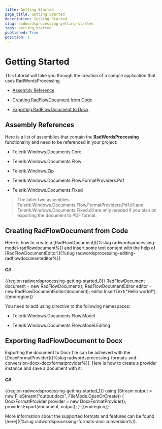 ```yaml
---
title: Getting Started
page_title: Getting Started
description: Getting Started
slug: radwordsprocessing-getting-started
tags: getting,started
published: True
position: 1
---
```


# Getting Started



This tutorial will take you through the creation of a sample application that uses RadWordsProcessing.
      

* [Assembly Reference](#assembly-references)

* [Creating RadFlowDocument from Code](#creating-radflowdocument-from-code)

* [Exporting RadFlowDocument to Docx](#exporting-radflowdocument-to-docx)

## Assembly References

Here is a list of assemblies that contain the __RadWordsProcessing__ functionality and need to be referenced in your project:
        

* Telerik.Windows.Documents.Core

* Telerik.Windows.Documents.Flow

* Telerik.Windows.Zip

* Telerik.Windows.Documents.Flow.FormatProviders.Pdf 

* Telerik.Windows.Documents.Fixed

> The latter two assemblies - Telerik.Windows.Documents.Flow.FormatProviders.Pdf.dll and Telerik.Windows.Documents.Fixed.dll are only needed if you plan on exporting the document to PDF format.
            

## Creating RadFlowDocument from Code

Here is how to create a [RadFlowDocument]({%slug radwordsprocessing-model-radflowdocument%}) and insert some text content with the help of [RadFlowDocumentEditor]({%slug radwordsprocessing-editing-radflowdocumenteditor%}).
        

#### __C#__

{{region radwordsprocessing-getting-started_0}}
	            RadFlowDocument document = new RadFlowDocument();
	            RadFlowDocumentEditor editor = new RadFlowDocumentEditor(document);
	            editor.InsertText("Hello world!");
{{endregion}}



You need to add using directive to the following namespaces:
        

* Telerik.Windows.Documents.Flow.Model
            

* Telerik.Windows.Documents.Flow.Model.Editing
            

## Exporting RadFlowDocument to Docx

Exporting the document to Docx file can be achieved with the [DocxFormatProvider]({%slug radwordsprocessing-formats-and-conversion-docx-docxformatprovider%}). Here is how to create a provider instance and save a document with it:
        

#### __C#__

{{region radwordsprocessing-getting-started_1}}
	            using (Stream output = new FileStream("output.docx", FileMode.OpenOrCreate))
	            {
	                DocxFormatProvider provider = new DocxFormatProvider();
	                provider.Export(document, output);
	            }
{{endregion}}



More information about the supported formats and features can be found [here]({%slug radwordsprocessing-formats-and-conversion%}).
        
